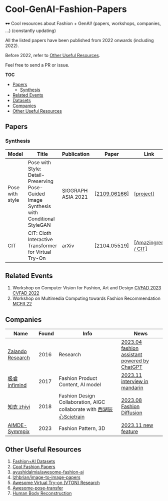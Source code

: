 # Cool-GenAI-Fashion-Papers
🕶️ Cool resources about Fashion + GenAI! (papers, workshops, companies, ...) (constantly updating)

All the listed papers have been published from 2022 onwards (including 2022).

Before 2022, refer to [Other Useful Resources](https://github.com/wendashi/Cool-GenAI-Fashion-Papers/blob/main/README.md#other-useful-resources).

Feel free to send a PR or issue.

__TOC__
* [Papers](#papers)
    * [Synthesis](#synthesis)
* [Related Events](#related-events)
* [Datasets](#datasets)
* [Companies](#companies)
* [Other Useful Resources](#other-useful-resources)


## Papers
### Synthesis
| Model | Title | Publication | Paper | Link |
| ----- | ----- | ----------- | ----- | ---- |
| Pose with style | Pose with Style: Detail-Preserving Pose-Guided Image Synthesis with Conditional StyleGAN | SIGGRAPH ASIA 2021 | [[2109.06166]](https://arxiv.org/abs/2109.06166) | [[project]](https://pose-with-style.github.io/) |
| CIT | CIT: Cloth Interactive Transformer for Virtual Try-On | arXiv | [[2104.05519]](https://arxiv.org/abs/2104.05519) | [[Amazingren / CIT]](https://github.com/Amazingren/CIT) |


## Related Events
1. Workshop on Computer Vision for Fashion, Art and Design [CVFAD 2023](https://sites.google.com/view/cvfad2023/home) [CVFAD 2022](https://sites.google.com/view/cvfad2022/home)
2. Workshop on Multimedia Computing towards Fashion Recommendation [MCFR 22](https://dl.acm.org/doi/abs/10.1145/3503161.3554765)


## Companies

| Name                                                         | Found | Info                                        | News                                                         |
| ------------------------------------------------------------ | ----- | ------------------------------------------- | ------------------------------------------------------------ |
| [Zalando Research](https://research.zalando.com/)            | 2016  | Research                                    | [2023.04 fashion assistant powered by ChatGPT](https://corporate.zalando.com/en/technology/zalando-launch-fashion-assistant-powered-chatgpt) |
| [极睿 infimind](http://infimind.com/)                        | 2017  | Fashion Product Content, AI model           | [2023.11 interview in mandarin](https://www.bilibili.com/video/BV1iu4y1879i/?spm_id_from=333.337.search-card.all.click&vd_source=32f6f61e74ca115cbaca6bd6bb144662)  |
| [知衣 zhiyi](https://www.zhiyitech.cn/)                      | 2018  | Fashion Design Collaboration, AIGC collaborate with [西湖辰心Scietrain](https://xinchenai.com/)          | [2023.08 Fashion Diffusion](https://mp.weixin.qq.com/s/TnYEc0bl0IasEdHsYmACOA) |
| [AIMDE-Symmpix](https://aimde.design/en) | 2023 | Fashion Pattern, 3D | [2023.11 new feature](https://mp.weixin.qq.com/s/priz3aVNByLW40hk2AdxSA) |



## Other Useful Resources
1. [Fashion+AI Datasets]([https://github.com/AemikaChow/AiDLab-fAshIon-Data](https://github.com/AemikaChow/DATASOURCE))
2. [Cool Fashion Papers](https://github.com/lzhbrian/Cool-Fashion-Papers)
3. [ayushidalmia/awesome-fashion-ai](https://github.com/ayushidalmia/awesome-fashion-ai)
4. [lzhbrian/image-to-image-papers](https://github.com/lzhbrian/image-to-image-papers)
5. [Awesome Virtual Try-on (VTON) Research](https://github.com/minar09/awesome-virtual-try-on#non-clothing-virtual-try-on)
6. [Awesome-pose-transfer](https://github.com/Zhangjinso/Awesome-pose-transfer)
7. [Human Body Reconstruction](https://github.com/chenweikai/Body_Reconstruction_References)
